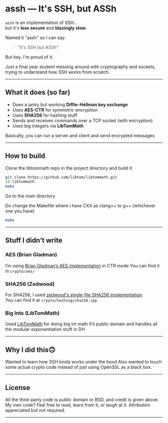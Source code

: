 # assh — It's SSH, but ASSh

`assh` is an implementation of SSH...  
but it's **less secure** and **blazingly slow**.

Named it "assh" so I can say:  
> _"It's SSH but ASSh"_ 

But hey, I'm proud of it.

Just a final year student messing around with cryptography and sockets, trying to understand how SSH works from scratch.

---

## What it does (so far)

- Does a janky but working **Diffie-Hellman key exchange**
- Uses **AES-CTR** for symmetric encryption
- Uses **SHA256** for hashing stuff
- Sends and receives commands over a TCP socket (with encryption)
- Uses big integers via **LibTomMath**

Basically, you can run a server and client and send encrypted messages

---

## How to build

Clone the libtommath repo in the project directory and build it
```bash
git clone https://github.com/libtom/libtommath.git
cd libtommath
make
```

Go to the main directory

Do change the Makefile where i have CXX as clang++ to g++ (whichever one you have)

```bash
make
```

---

## Stuff I didn’t write

### AES (Brian Gladman)
I’m using [Brian Gladman’s AES implementation](https://github.com/BrianGladman/aes) in CTR mode
You can find it in `crypto/aes/`

### SHA256 (Zedwood)
For SHA256, I used [zedwood's single-file SHA256 implementation](http://www.zedwood.com/article/cpp-sha256-function).  
You can find it at `crypto/hashing/sha256.cpp`

### Big Ints (LibTomMath)
Used [LibTomMath](https://github.com/libtom/libtommath) for doing big int math
It’s public domain and handles all the modular exponentiation stuff in DH

---

## Why I did this🙃

Wanted to learn how SSH kinda works under the hood
Also wanted to touch some actual crypto code instead of just using OpenSSL as a black box.

---

## License

All the third-party code is public domain or BSD, and credit is given above.  
My own code? Feel free to read, learn from it, or laugh at it. Attribution appreciated but not required.

---
